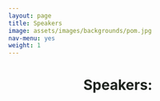 ```yaml
---
layout: page
title: Speakers
image: assets/images/backgrounds/pom.jpg
nav-menu: yes
weight: 1
---
```

<h1 style="color:#202520; margin-left:150px; margin-right: 150px">Speakers: </h1>

<!---
<b style="color:#202520; margin-left:150px; margin-right: 150px">Sabeeha Merchant</b>
<br>
<p style="color:#202520; margin-left:150px; margin-right: 150px"><b style="color:#202520">Presentation Title:</b> Not too bright, not too dark, just right: adjusting to light</p>
{:refdef: style="margin-left:150px"}
<img src="assets/images/speakers/sabeeha-merchant.jpg" alt="Sabeeha Merchant" width="500" height="500" />
{: refdef}

<p style="color:#202520; margin-left:150px; margin-right: 150px">Professor Sabeeha Merchant is a Distinguished Professor of Biochemistry, Biophysics, and Structural Biology, as well as, Plant Biology. Researching the single-cell alga, Chlamydomonas reinhardtii, she graduated with her PhD from the University of Wisconsin-Madison. 
Professor Merchant is currently a Professor of Plant and Microbial Biology at the University of California, Berkeley. Her group's research focuses on understanding the dynamics of essential trace-metal metabolism and homeostasis in green alga, Chlamydomonas reinhardtii, using it as a reference system in the context of chloroplast biology and photosynthesis. Their discoveries have been extended throughout the green algal lineage by the utilisation of comparative genomics. 
As we reduce our dependency on carbon-rich fossil fuels, the search for liquid fuel alternatives has intensified. Using systems biology approaches such as metabolomics, proteomics, and transcriptomics, the Merchant lab has deduced the metabolic pathways and regulatory factors that promote the synthesis of triglycerides in Chlamydomonas. Their research in this area is resulting in the emergence of Chromochloris zofingiensis as a reference organism due to its outstanding capacity accumulating the biodiesel precursors, triacylglycerols. 
Professor Sabeeha Merchant has been elected into the U.S. National Academy of Sciences, the American Academy of Arts and Sciences, the German Academy of Sciences Leopoldina and most recently recognised as a Pioneer Member of the American Society of Plant Biologists.
 </p> 

<b style="color:#202520; margin-left:150px; margin-right: 150px">Sheng Luan</b>
<br>

<p style="color:#202520; margin-left:150px; margin-right: 150px"><b style="color:#202520">Presentation Title:</b> Calcium signaling and nutrient use efficiency in plants</p>

{:refdef: style="margin-left:150px"}
<img src="assets/images/speakers/ShengLuan.png" alt="Sheng Luan" width="500" height="500" />
{: refdef}


<p style="color:#202520; margin-left:150px; margin-right: 150px">Professor Sheng Luan is a professor in the department of Plant & Microbial Biology at UC Berkeley. In 2022 Professor Luan was awarded a Chancellor’s Professorship having demonstrated exceptional academic merit. He gained his PhD in Cellular and Developmental Biology from Harvard University and currently holds the position of Chancellor’s Professor and Chair of the Department of Plant and Microbial Biology at the University of California, Berkeley.
Professor Luan’s laboratory delves into how plants detect and react to environmental signals. Their research effort is focused on studying the calcium signaling mechanisms that encompass the encoding of calcium signatures through calcium channels and their decoding by the CBL-CIPK network. Downstream of these initial signaling processes, plants respond to changes in their environment by modifying biochemical processes, such as those occurring in the plasma membrane, vacuolar membrane, and chloroplasts.
With the primary goals of Professor Luan’s group focusing on elucidating the molecular mechanisms and biochemical pathways underlying plant response and adaption to its environment, their findings are extremely valuable for understanding the impact of climate change on plants.
Professor Sheng Luan has received the ASPB Fellow Award from the American Society of Plant Biologists, and has been highlighted by Web of Science, Clarivate as a Highly Cited Researcher for the past 8 years.
 </p> 

<b style="color:#202520; margin-left:150px; margin-right: 150px">Lawren Sack</b>
<br>

<p style="color:#202520; margin-left:150px; margin-right: 150px"><b style="color:#202520">Presentation Title:</b>Plant drought sensitivity, from cells to ecosystems to continent</p>

{:refdef: style="margin-left:150px"}
<img src="assets/images/speakers/lawren-sack.jpg" alt="Lawren Sack" width="500" height="500" />
{: refdef}


<p style="color:#202520; margin-left:150px; margin-right: 150px">Professor Lawren Sack is a professor in the department of Ecology and Evolutionary Biology at UCLA. Professor Sack was named among the most highly cited researchers by UCLA in 2022, placing him among the world’s most influential researchers. Obtaining his PhD titled  “Plant Responses to Deep Shade Plus Drought” from the University of Cambridge, he now leads a lab at the University of California, Los Angeles as a Professor of Plant Ecology in the Department of Ecology and Evolutionary Biology. 
Lab members in Professor Sack’s group are engaged across a broad spectrum of projects with the common focus of understanding plant function, the evolution of structural and physiological diversity, and the implications for ecosystems under global change. The research undertaken by the group studies the mechanisms for function and co-existence of plant species, examining their responses to resources, ability to withstand environmental stresses, and competition. Furthermore, his laboratory investigates the evolutionary and functional implications of plant trait diversity, examining processes from the molecular and ecosystem level. In particular, focus is applied to leaf and plant hydraulics traits, drought tolerance, trait diversity within lineages, and the impacts of climate change on species and ecosystems as a whole. The insights gleaned from their research are being applied to advance forest and plant species conversation efforts under the challenges of climate change.
Professor Lawren Sack has already published a number of significant research papers this year, including the following titled “The ecosystem wilting point defines drought response and recovery of a Quercus-Carya forest.” - uncovering the threshold that initiates drought response in forests.
 </p> 
 
<b style="color:#202520; margin-left:150px; margin-right: 150px">Sara Lira</b>
<p style="color:#202520; margin-left:150px; margin-right: 150px"><b style="color:#202520">Presentation Title:</b> Partnerships for climate smart agriculture</p>
{:refdef: style="margin-left:150px"}
<img src="assets/images/speakers/sara-lira.jpeg" alt="Sara Lira" width="500" height="500" />
{: refdef}

<b style="color:#202520; margin-left:150px; margin-right: 150px">Andrew Latimer</b>
<p style="color:#202520; margin-left:150px; margin-right: 150px"><b style="color:#202520">Presentation Title:</b> How strong and persistent are negative wildfire feedbacks?</p>
{:refdef: style="margin-left:150px"}
<img src="assets/images/speakers/latimer.jpeg" alt="Andrew Latimer" width="500" height="500" />
{: refdef}

<b style="color:#202520; margin-left:150px; margin-right: 150px">Siobhan Brady</b>
<p style="color:#202520; margin-left:150px; margin-right: 150px"><b style="color:#202520">Presentation Title:</b> Cell Type Differentiation in a Changing Environment</p>
{:refdef: style="margin-left:150px"}
<img src="assets/images/speakers/Brady_headshot.jpg" alt="Siobhan Brady" width="500" height="500" />
{: refdef}

<b style="color:#202520; margin-left:150px; margin-right: 150px">Forrest Li</b>
<p style="color:#202520; margin-left:150px; margin-right: 150px"><b style="color:#202520">Presentation Title:</b> The contribution of environmentally associated alleles to local adaptation in maize</p>
{:refdef: style="margin-left:150px"}
<img src="assets/images/speakers/forrest.JPG" alt="Forrest Li" width="500" height="500" />
{: refdef}

<b style="color:#202520; margin-left:150px; margin-right: 150px">Lidor Shaar-Moshe</b>
<p style="color:#202520; margin-left:150px; margin-right: 150px"><b style="color:#202520">Presentation Title:</b> Unraveling the cellular basis of salt tolerance in tomato</p>
{:refdef: style="margin-left:150px"}
<img src="assets/images/speakers/lidor_headshot.jpeg" alt="Lidor Shaar-Moshe" width="500" height="500" />
{: refdef}

<b style="color:#202520; margin-left:150px; margin-right: 150px">Giulia Marino</b>
<p style="color:#202520; margin-left:150px; margin-right: 150px"><b style="color:#202520">Presentation Title:</b> Investigating tree physiology and its application to improve fruit orchard systems management in a changing global scenario</p>

<b style="color:#202520; margin-left:150px; margin-right: 150px">Derek Young</b>
<p style="color:#202520; margin-left:150px; margin-right: 150px"><b style="color:#202520">Presentation Title:</b> Improving predictions of post-fire forest regeneration by mapping individual surviving trees</p>
{:refdef: style="margin-left:150px"}
<img src="assets/images/speakers/derek_headshot.jpg" alt="Derek Young" width="500" height="500" />
{: refdef}

<b style="color:#202520; margin-left:150px; margin-right: 150px">Tom Buckley</b>
<p style="color:#202520; margin-left:150px; margin-right: 150px"><b style="color:#202520">Presentation Title:</b> A paean for beans: tooty fruit or climate savior?</p>
{:refdef: style="margin-left:150px"}
<img src="assets/images/speakers/tom4.jpg" alt="Tom Buckley" width="500" height="500" />
{: refdef}

<b style="color:#202520; margin-left:150px; margin-right: 150px">Louise Ferguson</b>
<p style="color:#202520; margin-left:150px; margin-right: 150px"><b style="color:#202520">Presentation Title:</b> Salinity Irrigation Management for California Pistachio</p>
{:refdef: style="margin-left:150px"}
<img src="assets/images/speakers/Ferguson_L_082620_IMG_5737_R_45.jpg" alt="Louise Ferguson" width="500" height="500" />
{: refdef}

<b style="color:#202520; margin-left:150px; margin-right: 150px">Jeff Ross-Ibarra</b>
<p style="color:#202520; margin-left:150px; margin-right: 150px"><b style="color:#202520">Presentation Title:</b> Ancient Admixture and the Rewilding of Maize</p>
{:refdef: style="margin-left:150px"}
<img src="assets/images/speakers/jeff.png" alt="Jeff Ross-Ibarra" width="500" height="500" />
{: refdef}

<b style="color:#202520; margin-left:150px; margin-right: 150px">Troy Magney</b>
<p style="color:#202520; margin-left:150px; margin-right: 150px"><b style="color:#202520">Presentation Title:</b> TSWIFT: Tower Spectrometer on Wheels for Investigating Frequent Timeseries of plant physiology</p>
{:refdef: style="margin-left:150px"}
<img src="assets/images/speakers/troy.png" alt="Troy Magney" width="500" height="500" />
{: refdef}


<b style="color:#202520; margin-left:150px; margin-right: 150px">Gail Taylor</b>
<p style="color:#202520; margin-left:150px; margin-right: 150px"><b style="color:#202520">Presentation Title:</b> Plants in a carbon crisis?</p>
--->
<!---
<h1 style="color:#202520; margin-left:150px; margin-right: 150px">  Plenary Speakers: </h1>

<b style="color:#202520; margin-left:150px; margin-right: 150px">Neelima Sinha</b>
<br>

{:refdef: style="margin-left:150px"}
![Neelima Sinha](https://user-images.githubusercontent.com/95317969/158228569-a6659dd4-77c7-425d-97ab-9ad863f00ef6.png)
{: refdef}

<p style="color:#202520; margin-left:150px; margin-right: 150px">Dr. Sinha is a professor in the department of Plant Biology at UC Davis whose research is in plant evolutionary developmental biology. Her early work examined the genes controlling leaf development, and she demonstrated that the KNOTTED-1 homeobox (knox1) gene regulates leaf formation in maize. Building on that work, she showed that knox genes are involved in determining leaf shape, and she uncovered additional genes involved in leaf development. She has also carried out research on the molecular genetics of plant parasites. She was elected to be a fellow in the American Association for the Advancement of Science in 2005 and the American Society of Plant Biologists in 2018. <a href =  "http://sinhalab.ucdavis.edu/" target="_blank" rel="noopener noreferrer" style = "text-decoration: none">[Read more]</a></p> 


<b style="color:#202520; margin-left:150px; margin-right: 150px">Awais Khan</b>
<br>

{:refdef: style="margin-left:150px"}
![Awais Khan](https://user-images.githubusercontent.com/17015641/154168639-6de2b180-8e05-4d5c-b7be-1c0919f4af32.png)
{: refdef}

<p style="color:#202520; margin-left:150px; margin-right: 150px">Dr. Awais Khan joined Cornell University, Plant Pathology and Plant-Microbe Biology Section, as an Associate Professor in October 2016. Prior to taking this position, he was leading a global research program on genetics of adaptation and abiotic stress tolerance, at the International Potato Center (CIP), Lima, Peru. He earned a PhD from the Swiss Federal Institute of Technology (ETH), Zurich, Switzerland on fire blight of apples, and an MSc from Georg-August University, Gottingen, Germany, with further research experience at the University of York, UK and University of Illinois, Urbana-Champaign, USA. <a href =  "https://cals.cornell.edu/awais-khan" target="_blank" rel="noopener noreferrer" style = "text-decoration: none">[Read more]</a></p> 

<b style="color:#202520; margin-left:150px; margin-right: 150px">Gerald Tuskan</b> 
<br>

{:refdef: style="margin-left:150px; margin-right: 150px"}
![Gerald Tuskan](https://user-images.githubusercontent.com/17015641/154168685-6cee573d-e490-424d-816d-e6705970cf73.png)
{: refdef}

<p style="color:#202520; margin-left:150px; margin-right: 150px">Gerald Tuskan is currently director of the Center for Bioenergy Innovation, an institute designed to accelerate domestication of non-model plants and microbes to enable innovation across the bioenergy supply chain. He led the effort to sequence the first woody plant genome, Populus trichocarpa. <a href =  "https://www.esd.ornl.gov/PGG/tuskan_bio.htm" target="_blank" rel="noopener noreferrer" style = "text-decoration: none">[Read more]</a></p>

<h1 style="color:#202520; margin-left:150px; margin-right: 150px">  Corteva Speaker: </h1>

<b style="color:#202520; margin-left:150px; margin-right: 150px">Kyle Cheung</b>
<br>

{:refdef: style="margin-left:150px"}
![Kyle Cheung](https://user-images.githubusercontent.com/95317969/163311367-6f89f4df-d7a9-40fa-9534-8ce8588c94b7.png)
{: refdef}


<p style="color:#202520; margin-left:150px; margin-right: 150px">As a senior imaging data analyst at Corteva Agriscience since June 2020, Kyle collaborates with field scientists, project leaders, and data scientists to create and evaluate imaging phenotyping assays for crop protection evaluations. The main challenges in his position comes with scale: throughput, cost, and people. He leverages tools such as the NVIDIA ecosystem, Boston Dynamics Spot robot in Woodland, and cameras at different spatial scales. Kyle is a proud Aggie, graduating with his B.S. (2018) and M.S. (2020) in Biological Systems Engineering here at UC Davis. He worked in the Digital Agriculture Lab with Dr. Alireza Pourreza evaluating drought stress in turfgrass and predicting almond yield using sUAS platforms. <a href =  "https://kylehcheung.com/" target="_blank" rel="noopener noreferrer" style = "text-decoration: none">[Read more]</a></p> 

<p style="color: #D3D3D3; margin-left:150px; margin-right: 150px"> This page is under construction. Check back later for updates. </p>
--->
